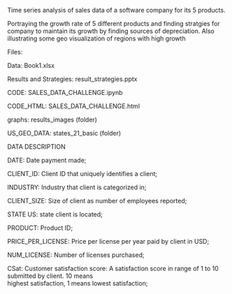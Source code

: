 Time series analysis of sales data of a software company for its 5 products. 

Portraying the growth rate of 5 different products and finding stratgies for company to maintain its growth by finding 
sources of depreciation. Also illustrating some geo visualization of regions with high growth





Files: 


Data: Book1.xlsx

Results and Strategies: result_strategies.pptx

CODE: SALES_DATA_CHALLENGE.ipynb

CODE_HTML: SALES_DATA_CHALLENGE.html

graphs: results_images (folder)

US_GEO_DATA: states_21_basic (folder)


DATA DESCRIPTION

DATE:                Date payment made;

CLIENT_ID: 	          Client ID that uniquely identifies a client;

INDUSTRY:	            Industry that client is categorized in;

CLIENT_SIZE:	          Size of client as number of employees reported;

STATE	US:              state client is located;

PRODUCT:	              Product ID;

PRICE_PER_LICENSE:	    Price per license per year paid by client in USD;

NUM_LICENSE:	          Number of licenses purchased;

CSat:	                Customer satisfaction score: A satisfaction score in range of 1 to 10 submitted by client. 10 means            
                      highest satisfaction, 1 means lowest satisfaction;
